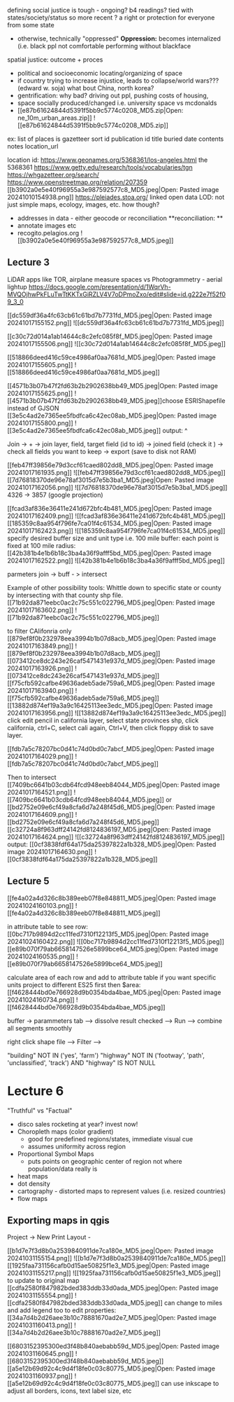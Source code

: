 defining social justice is tough - ongoing? b4 readings?
tied with states/society/status so more recent ? 
a right or protection for everyone from some state
- otherwise, technically "oppressed"
**Oppression:**
becomes internalized (i.e. black ppl not comfortable performing without blackface

spatial justice: outcome + proces
- political and socioeconomic locating/organizing of space
- if country trying to increase injustice, leads to collapse/world wars??? (edward w. soja) what bout China, north korea?
- gentrification: why bad? driving out ppl, pushing costs of housing, 
- space socially produced/changed i.e. university space vs mcdonalds
- [[e87b61624844d5391f5bb9c5774c0208_MD5.zip|Open: ne_10m_urban_areas.zip]]
![[e87b61624844d5391f5bb9c5774c0208_MD5.zip]]


ex: list of places is gazetteer
sort id
publication id
title
buried date
contents
notes
location_url

location id: https://www.geonames.org/5368361/los-angeles.html 
the 5368361
https://www.getty.edu/research/tools/vocabularies/tgn
https://whgazetteer.org/search/
https://www.openstreetmap.org/relation/207359
[[b3902a0e5e40f96955a3e987592577c8_MD5.jpeg|Open: Pasted image 20241010154938.png]]
https://pleiades.stoa.org/
linked open data LOD: not just simple maps, ecology, images, etc.
how though? 
- addresses in data - either geocode or reconciliation
**reconciliation: **
- annotate images etc
- recogito.pelagios.org
![[b3902a0e5e40f96955a3e987592577c8_MD5.jpeg]]

## Lecture 3
LiDAR apps like TOR, airplane measure spaces
vs Photogrammetry - aerial lightup
https://docs.google.com/presentation/d/1WqrVh-MVQOjhwPkFLuTwTtKKTxGiRZLV4V7oDPmoZxo/edit#slide=id.g222e7f52f09_3_0


[[dc559df36a4fc63cb61c61bd7b7731fd_MD5.jpeg|Open: Pasted image 20241017155152.png]]
![[dc559df36a4fc63cb61c61bd7b7731fd_MD5.jpeg]]

[[c30c72d014a1ab14644c8c2efc085f8f_MD5.jpeg|Open: Pasted image 20241017155506.png]]
![[c30c72d014a1ab14644c8c2efc085f8f_MD5.jpeg]]

[[518866deed416c59ce4986af0aa7681d_MD5.jpeg|Open: Pasted image 20241017155605.png]]
![[518866deed416c59ce4986af0aa7681d_MD5.jpeg]]

[[4571b3b07b47f2fd63b2b2902638bb49_MD5.jpeg|Open: Pasted image 20241017155625.png]]
![[4571b3b07b47f2fd63b2b2902638bb49_MD5.jpeg]]choose ESRIShapefile instead of GJSON
[[3e5c4ad2e7365ee5fbdfca6c42ec08ab_MD5.jpeg|Open: Pasted image 20241017155800.png]]
![[3e5c4ad2e7365ee5fbdfca6c42ec08ab_MD5.jpeg]]
output: ^

Join -> + -> join layer, field, target field (id to id) -> joined field (check it ) -> check all fields you want to keep -> export (save to disk not RAM)

[[feb47ff39856e79d3ccf61caed802dd8_MD5.jpeg|Open: Pasted image 20241017161935.png]]
![[feb47ff39856e79d3ccf61caed802dd8_MD5.jpeg]]
[[7d76818370de96e78af3015d7e5b3ba1_MD5.jpeg|Open: Pasted image 20241017162056.png]]
![[7d76818370de96e78af3015d7e5b3ba1_MD5.jpeg]]
4326 -> 3857 (google projection)

[[fcad3af836e36411e241d672bfc4b481_MD5.jpeg|Open: Pasted image 20241017162409.png]]
![[fcad3af836e36411e241d672bfc4b481_MD5.jpeg]]
[[185359c8aa954f796fe7ca01f4c61534_MD5.jpeg|Open: Pasted image 20241017162423.png]]
![[185359c8aa954f796fe7ca01f4c61534_MD5.jpeg]]
specify desired buffer size and unit type
i.e. 100 mile buffer: each point is fixed at 100 mile radius:
[[42b381b4e1b6b18c3ba4a36f9afff5bd_MD5.jpeg|Open: Pasted image 20241017162522.png]]
![[42b381b4e1b6b18c3ba4a36f9afff5bd_MD5.jpeg]]

parmeters join -> buff - > intersect

Example of other possibility tools: Whittle down to specific state or county by intersecting with that county shp file. 
[[71b92da871eebc0ac2c75c551c022796_MD5.jpeg|Open: Pasted image 20241017163602.png]]
![[71b92da871eebc0ac2c75c551c022796_MD5.jpeg]]

to filter CAlifonria only
[[879ef8f0b232978eea3994b1b07d8acb_MD5.jpeg|Open: Pasted image 20241017163849.png]]
![[879ef8f0b232978eea3994b1b07d8acb_MD5.jpeg]][[073412ce8dc243e26caf5471431e937d_MD5.jpeg|Open: Pasted image 20241017163926.png]]
![[073412ce8dc243e26caf5471431e937d_MD5.jpeg]][[f75cfb592cafbe49636adeb5ade759a6_MD5.jpeg|Open: Pasted image 20241017163940.png]]
![[f75cfb592cafbe49636adeb5ade759a6_MD5.jpeg]][[13882d874ef19a3a9c16425113ee3edc_MD5.jpeg|Open: Pasted image 20241017163956.png]]
![[13882d874ef19a3a9c16425113ee3edc_MD5.jpeg]]
click edit pencil in california layer, select state provinces shp, click california, ctrl+C, select cali again, Ctrl+V, then click floppy disk to save layer. 

[[fdb7a5c78207bc0d41c74d0bd0c7abcf_MD5.jpeg|Open: Pasted image 20241017164029.png]]
![[fdb7a5c78207bc0d41c74d0bd0c7abcf_MD5.jpeg]]

Then to intersect
[[7409bc6641b03cdb64fcd948eeb84044_MD5.jpeg|Open: Pasted image 20241017164521.png]]
![[7409bc6641b03cdb64fcd948eeb84044_MD5.jpeg]]
or [[bd2752e09e6cf49a8cfa6d7a248f45d6_MD5.jpeg|Open: Pasted image 20241017164609.png]]
![[bd2752e09e6cf49a8cfa6d7a248f45d6_MD5.jpeg]]
[[c32724a8f963dff24142fd8124836197_MD5.jpeg|Open: Pasted image 20241017164624.png]]
![[c32724a8f963dff24142fd8124836197_MD5.jpeg]]
output:
[[0cf3838fdf64a175da25397822a1b328_MD5.jpeg|Open: Pasted image 20241017164630.png]]
![[0cf3838fdf64a175da25397822a1b328_MD5.jpeg]]

## Lecture 5

[[fe4a02a4d326c8b389eeb07f8e848811_MD5.jpeg|Open: Pasted image 20241024160103.png]]
![[fe4a02a4d326c8b389eeb07f8e848811_MD5.jpeg]]

in attribute table to see row:
[[0bc717b9894d2cc11fed7310f12213f5_MD5.jpeg|Open: Pasted image 20241024160422.png]]
![[0bc717b9894d2cc11fed7310f12213f5_MD5.jpeg]]
[[e89b070f79ab6658147526e5899bce64_MD5.jpeg|Open: Pasted image 20241024160535.png]]
![[e89b070f79ab6658147526e5899bce64_MD5.jpeg]]

calculate area of each row and add to attribute table
if you want specific units project to different ES25 first then $area:
[[f4628444bd0e766928d9b0354bda4bae_MD5.jpeg|Open: Pasted image 20241024160734.png]]
![[f4628444bd0e766928d9b0354bda4bae_MD5.jpeg]]

buffer -> parammeters tab --> dissolve result checked --> Run --> combine all segments smoothly

right click shape file --> Filter --> 

"building" NOT IN ('yes', 'farm')
"highway" NOT IN ('footway', 'path', 'unclassified', 'track') AND "highway" IS NOT NULL



# Lecture 6
"Truthful" vs "Factual"
- disco sales rocketing at year? invest now!
- Choropleth maps (color gradient)
	- good for predefined regions/states, immediate visual cue
	- assumes uniformity across region
- Proportional Symbol Maps
	- puts points on geographic center of region not where population/data really is
- heat maps
- dot density
- cartography - distorted maps to represent values (i.e. resized countries)
- flow maps



## Exporting maps in qgis
Project -> New Print Layout -

[[b1d7e7f3d8b0a2539840911de7ca180e_MD5.jpeg|Open: Pasted image 20241031155154.png]]
![[b1d7e7f3d8b0a2539840911de7ca180e_MD5.jpeg]]
[[1925faa731156cafb0d15ae50825f1e3_MD5.jpeg|Open: Pasted image 20241031155217.png]]
![[1925faa731156cafb0d15ae50825f1e3_MD5.jpeg]]
to update to original map
[[cdfa2580f847982bded383ddb33d0ada_MD5.jpeg|Open: Pasted image 20241031155554.png]]
![[cdfa2580f847982bded383ddb33d0ada_MD5.jpeg]]
can change to miles
and add legend too
to edit properties:
[[34a7d4b2d26aee3b10c78881670ad2e7_MD5.jpeg|Open: Pasted image 20241031160413.png]]
![[34a7d4b2d26aee3b10c78881670ad2e7_MD5.jpeg]]

[[6803152395300ed3f48b840aebabb59d_MD5.jpeg|Open: Pasted image 20241031160645.png]]
![[6803152395300ed3f48b840aebabb59d_MD5.jpeg]]
[[a5e12b69d92c4c9d4f18fe0c03c80775_MD5.jpeg|Open: Pasted image 20241031160937.png]]
![[a5e12b69d92c4c9d4f18fe0c03c80775_MD5.jpeg]]
can use inkscape to adjust all borders, icons, text label size, etc